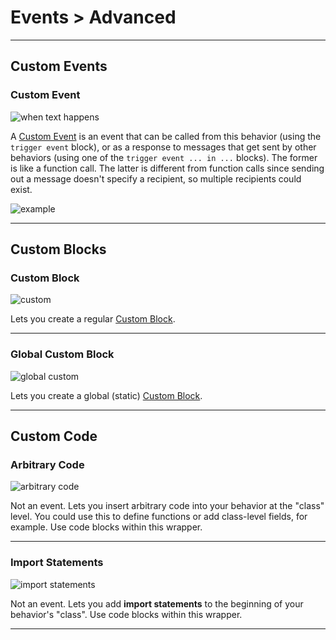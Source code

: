 # Events > Advanced

***

## Custom Events

### <a name="event-custom"></a> Custom Event

![when text happens](http://static.stencyl.com/pedia2/block-images/events/advanced/event-custom.png)

A [Custom Event](http://www.stencyl.com/help/view/custom-events/) is an event that can be called from this behavior (using the `trigger event` block), or as a response to messages that get sent by other behaviors (using one of the `trigger event ... in ...` blocks). The former is like a function call. The latter is different from function calls since sending out a message doesn't specify a recipient, so multiple recipients could exist.

![example](http://static.stencyl.com/pedia2/ch6/customevent/image02.png)

***

## Custom Blocks

### <a name="event-custom-block"></a> Custom Block

![custom](http://static.stencyl.com/pedia2/block-images/events/advanced/event-custom-block.png)

Lets you create a regular [Custom Block](http://www.stencyl.com/help/view/creating-custom-blocks/).

***

### <a name="event-custom-block-global"></a> Global Custom Block

![global custom](http://static.stencyl.com/pedia2/block-images/events/advanced/event-custom-block-global.png)

Lets you create a global (static) [Custom Block](http://www.stencyl.com/help/view/creating-custom-blocks/).

***

## Custom Code

### <a name="event-custom-code"></a> Arbitrary Code

![arbitrary code](http://static.stencyl.com/pedia2/block-images/events/advanced/event-custom-code.png)

Not an event. Lets you insert arbitrary code into your behavior at the "class" level. You could use this to define functions or add class-level fields, for example. Use code blocks within this wrapper.

***

### <a name="event-custom-import"></a> Import Statements

![import statements](http://static.stencyl.com/pedia2/block-images/events/advanced/event-custom-import.png)

Not an event. Lets you add **import statements** to the beginning of your behavior's "class". Use code blocks within this wrapper.

***
